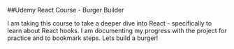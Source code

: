 ##Udemy React Course - Burger Builder

I am taking this course to take a deeper dive into React - specifically to learn about React hooks. I am
documenting my progress with the project for practice and to bookmark steps. Lets build a burger!
